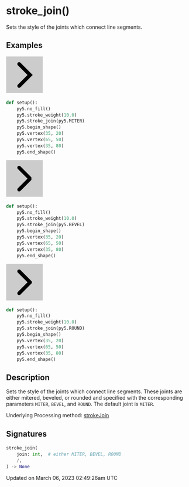 # stroke_join()

Sets the style of the joints which connect line segments.

## Examples

<div class="example-table">

<div class="example-row"><div class="example-cell-image">

![example picture for stroke_join()](/images/reference/Sketch_stroke_join_0.png)

</div><div class="example-cell-code">

```python
def setup():
    py5.no_fill()
    py5.stroke_weight(10.0)
    py5.stroke_join(py5.MITER)
    py5.begin_shape()
    py5.vertex(35, 20)
    py5.vertex(65, 50)
    py5.vertex(35, 80)
    py5.end_shape()
```

</div></div>

<div class="example-row"><div class="example-cell-image">

![example picture for stroke_join()](/images/reference/Sketch_stroke_join_1.png)

</div><div class="example-cell-code">

```python
def setup():
    py5.no_fill()
    py5.stroke_weight(10.0)
    py5.stroke_join(py5.BEVEL)
    py5.begin_shape()
    py5.vertex(35, 20)
    py5.vertex(65, 50)
    py5.vertex(35, 80)
    py5.end_shape()
```

</div></div>

<div class="example-row"><div class="example-cell-image">

![example picture for stroke_join()](/images/reference/Sketch_stroke_join_2.png)

</div><div class="example-cell-code">

```python
def setup():
    py5.no_fill()
    py5.stroke_weight(10.0)
    py5.stroke_join(py5.ROUND)
    py5.begin_shape()
    py5.vertex(35, 20)
    py5.vertex(65, 50)
    py5.vertex(35, 80)
    py5.end_shape()
```

</div></div>

</div>

## Description

Sets the style of the joints which connect line segments. These joints are either mitered, beveled, or rounded and specified with the corresponding parameters `MITER`, `BEVEL`, and `ROUND`. The default joint is `MITER`.

Underlying Processing method: [strokeJoin](https://processing.org/reference/strokeJoin_.html)

## Signatures

```python
stroke_join(
    join: int,  # either MITER, BEVEL, ROUND
    /,
) -> None
```

Updated on March 06, 2023 02:49:26am UTC
